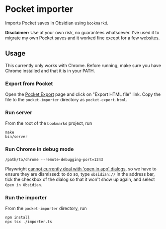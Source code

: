 # Pocket importer

Imports Pocket saves in Obsidian using `bookmarkd`.

**Disclaimer:** Use at your own risk, no guarantees whatsoever. I've used it to migrate my own Pocket saves and it worked fine except for a few websites.

## Usage

This currently only works with Chrome. Before running, make sure you have Chrome installed and that it is in your PATH.

### Export from Pocket

Open the [Pocket Export](https://getpocket.com/export) page and click on "Export HTML file" link. Copy the file to the `pocket-importer` directory as `pocket-export.html`.

### Run server

From the root of the `bookmarkd` project, run

```shell
make
bin/server
```

### Run Chrome in debug mode

```shell
/path/to/chrome --remote-debugging-port=1243
```

Playwright [cannot currently deal with 'open in app' dialogs](https://github.com/microsoft/playwright/issues/11014), so we have to ensure they are dismissed: to do so, type `obsidian://` in the address bar, tick the checkbox of the dialog so that it won't show up again, and select `Open in Obsidian`.

### Run the importer

From the `pocket-importer` directory, run

```shell
npm install
npx tsx ./importer.ts
```
